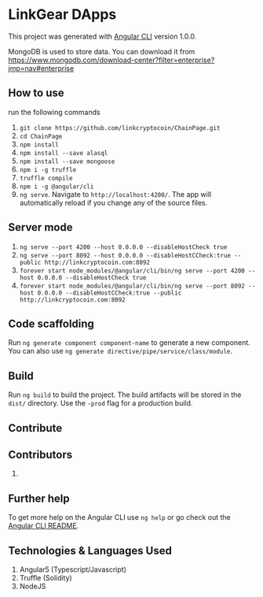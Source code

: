 # LinkGear DApps

This project was generated with [Angular CLI](https://github.com/angular/angular-cli) version 1.0.0.

MongoDB is used to store data. You can download it from https://www.mongodb.com/download-center?filter=enterprise?jmp=nav#enterprise

## How to use

run the following commands

1. `git clone https://github.com/linkcryptocoin/ChainPage.git`
2. `cd ChainPage`
3. `npm install`
4. `npm install --save alasql`
5. `npm install --save mongoose`
6. `npm i -g truffle`
7. `truffle compile`
8. `npm i -g @angular/cli`
9. `ng serve`. Navigate to `http://localhost:4200/`. The app will automatically reload if you change any of the source files.

## Server mode
1. `ng serve --port 4200 --host 0.0.0.0 --disableHostCheck true`
2. `ng serve --port 8092 --host 0.0.0.0 --disableHostCCheck:true --public http://linkcryptocoin.com:8092`
3. `forever start node_modules/@angular/cli/bin/ng serve --port 4200 --host 0.0.0.0 --disableHostCheck true`
4. `forever start node_modules/@angular/cli/bin/ng serve --port 8092 --host 0.0.0.0 --disableHostCCheck:true --public http://linkcryptocoin.com:8092`

## Code scaffolding

Run `ng generate component component-name` to generate a new component. You can also use `ng generate directive/pipe/service/class/module`.

## Build

Run `ng build` to build the project. The build artifacts will be stored in the `dist/` directory. Use the `-prod` flag for a production build.

## Contribute

## Contributors
1. 

## Further help

To get more help on the Angular CLI use `ng help` or go check out the [Angular CLI README](https://github.com/angular/angular-cli/blob/master/README.md).

## Technologies & Languages Used
1. Angular5 (Typescript/Javascript)
2. Truffle (Solidity)
3. NodeJS
